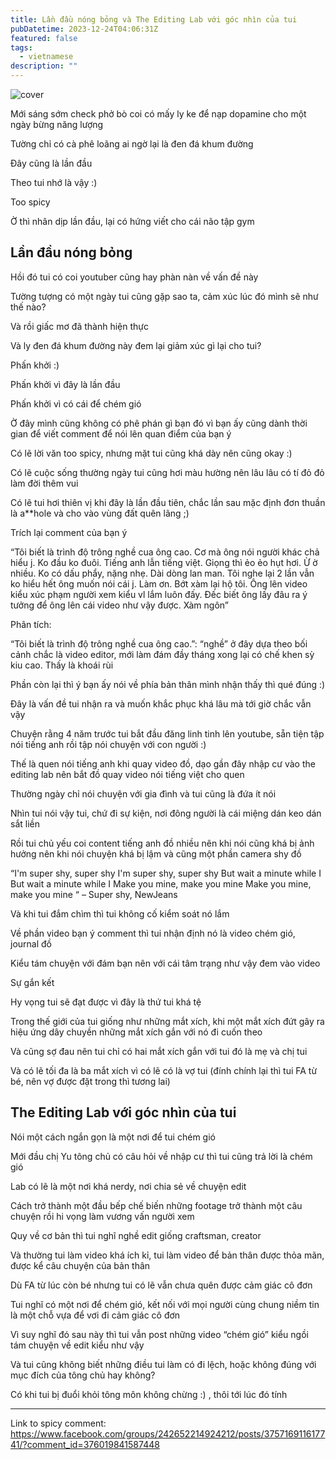 ```yaml
---
title: Lần đầu nóng bỏng và The Editing Lab với góc nhìn của tui
pubDatetime: 2023-12-24T04:06:31Z
featured: false
tags:
  - vietnamese
description: ""
---
```


![cover](@assets/images/lan-dau-nong-bong-va-the-editing-lab-voi-goc-nhin-cua-tui.png)

Mới sáng sớm check phở bò coi có mấy ly ke để nạp dopamine cho một ngày bừng năng lượng

Tường chỉ có cà phê loãng ai ngờ lại là đen đá khum đường

Đây cũng là lần đầu

Theo tui nhớ là vậy :)

Too spicy

Ờ thì nhân dịp lần đầu, lại có hứng viết cho cái não tập gym

## Lần đầu nóng bỏng

Hồi đó tui có coi youtuber cũng hay phàn nàn về vấn đề này

Tường tượng có một ngày tui cũng gặp sao ta, cảm xúc lúc đó mình sẽ như thế nào?

Và rồi giấc mơ đã thành hiện thực

Và ly đen đá khum đường này đem lại giảm xúc gì lại cho tui?

Phấn khởi :)

Phấn khởi vì đây là lần đầu

Phấn khởi vì có cái để chém gió

Ờ đây mình cũng không có phê phán gì bạn đó vì bạn ấy cũng dành thời gian để viết comment để nói lên quan điểm của bạn ý

Có lẽ lời văn too spicy, nhưng mặt tui cũng khá dày nên cũng okay :)

Có lẽ cuộc sống thường ngày tui cũng hơi màu hường nên lâu lâu có tí đỏ đỏ làm đời thêm vui

Có lẽ tui hơi thiên vị khi đây là lần đầu tiên, chắc lần sau mặc định đơn thuần là a\*\*hole và cho vào vùng đất quên lãng ;)

Trích lại comment của bạn ý

“Tôi biết là trình độ trông nghề cua ông cao. Cơ mà ông nói người khác chả hiểu j. Ko đầu ko đuôi. Tiếng anh lẫn tiếng việt. Giọng thì ẻo ẻo hụt hơi. Ừ ờ nhiều. Ko có dấu phẩy, nặng nhẹ. Dài dòng lan man. Tôi nghe lại 2 lần vẫn ko hiểu hết ông muốn nói cái j. Làm ơn. Bớt xàm lại hộ tôi. Ông lên video kiểu xúc phạm người xem kiểu vl lắm luôn đấy. Đếc biết ông lấy đâu ra ý tưởng để ông lên cái video như vậy được. Xàm ngôn”

Phân tích:

“Tôi biết là trình độ trông nghề cua ông cao.”: “nghề” ở đây dựa theo bối cảnh chắc là video editor, mới làm đám đầy tháng xong lại có chế khen sỳ kiu cao. Thấy là khoái rùi

Phần còn lại thì ý bạn ấy nói về phía bản thân mình nhận thấy thì qué đúng :)

Đây là vấn đề tui nhận ra và muốn khắc phục khá lâu mà tới giờ chắc vẫn vậy

Chuyện rằng 4 năm trước tui bắt đầu đăng linh tinh lên youtube, sẵn tiện tập nói tiếng anh rồi tập nói chuyện với con người :)

Thế là quen nói tiếng anh khi quay video đồ, dạo gần đây nhập cư vào the editing lab nên bắt đồ quay video nói tiếng việt cho quen

Thường ngày chỉ nói chuyện với gia đình và tui cũng là đứa ít nói

Nhìn tui nói vậy tui, chứ đi sự kiện, nơi đông người là cái miệng dán keo dán sắt liền

Rồi tui chủ yếu coi content tiếng anh đồ nhiều nên khi nói cũng khá bị ảnh hưởng nên khi nói chuyện khá bị lậm và cũng một phần camera shy đồ

“I'm super shy, super shy
I'm super shy, super shy
But wait a minute while I
But wait a minute while I
Make you mine, make you mine
Make you mine, make you mine
“ – Super shy, NewJeans

Và khi tui đắm chìm thì tui không cố kiểm soát nó lắm

Về phần video bạn ý comment thì tui nhận định nó là video chém gió, journal đồ

Kiểu tám chuyện với đám bạn nên với cái tâm trạng như vậy đem vào video

Sự gắn kết

Hy vọng tui sẽ đạt được vì đây là thứ tui khá tệ

Trong thế giới của tui giống như những mắt xích, khi một mắt xích đứt gây ra hiệu ứng dây chuyền những mắt xích gắn với nó đi cuốn theo

Và cũng sợ đau nên tui chỉ có hai mắt xích gắn với tui đó là mẹ và chị tui

Và có lẽ tối đa là ba mắt xích vì có lẽ có là vợ tui (đính chính lại thì tui FA từ bé, nên vợ được đặt trong thì tương lai)

## The Editing Lab với góc nhìn của tui

Nói một cách ngắn gọn là một nơi để tui chém gió

Mới đầu chị Yu tông chủ có câu hỏi về nhập cư thì tui cũng trả lời là chém gió

Lab có lẽ là một nơi khá nerdy, nơi chia sẻ về chuyện edit

Cách trở thành một đầu bếp chế biến những footage trở thành một câu chuyện rồi hi vọng làm vương vấn người xem

Quy về cơ bản thì tui nghĩ nghề edit giống craftsman, creator

Và thường tui làm video khá ích kỉ, tui làm video để bản thân được thỏa mãn, được kể câu chuyện của bản thân

Dù FA từ lúc còn bé nhưng tui có lẽ vẫn chưa quên được cảm giác cô đơn

Tui nghĩ có một nơi để chém gió, kết nối với mọi người cùng chung niềm tin là một chỗ vựa để vơi đi cảm giác cô đơn

Vì suy nghĩ đó sau này thì tui vẫn post những video “chém gió” kiểu ngồi tám chuyện về edit kiểu như vậy

Và tui cũng không biết những điều tui làm có đi lệch, hoặc không đúng với mục đích của tông chủ hay không?

Có khi tui bị đuổi khỏi tông môn không chừng :) , thôi tới lúc đó tính

---

Link to spicy comment: <https://www.facebook.com/groups/242652214924212/posts/375716911617741/?comment_id=376019841587448>
